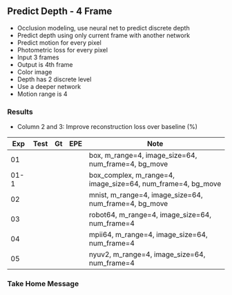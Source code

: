 ## Predict Depth - 4 Frame 

- Occlusion modeling, use neural net to predict discrete depth 
- Predict depth using only current frame with another network
- Predict motion for every pixel
- Photometric loss for every pixel
- Input 3 frames
- Output is 4th frame
- Color image
- Depth has 2 discrete level
- Use a deeper network
- Motion range is 4

### Results

- Column 2 and 3: Improve reconstruction loss over baseline (%) 

| Exp  | Test | Gt   | EPE  | Note |
| ---- | ---- | ---- | ---- | ---- | 
| 01 |  |  |  | box, m_range=4, image_size=64, num_frame=4, bg_move |
| 01-1 |  |  |  | box_complex, m_range=4, image_size=64, num_frame=4, bg_move |
| 02 |  |  |  | mnist, m_range=4, image_size=64, num_frame=4, bg_move |
| 03 |  |  |  | robot64, m_range=4, image_size=64, num_frame=4 |
| 04 |  |  |  | mpii64, m_range=4, image_size=64, num_frame=4 |
| 05 |  |  |  | nyuv2, m_range=4, image_size=64, num_frame=4 |

### Take Home Message

